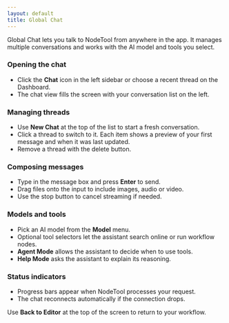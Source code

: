 ```yaml
---
layout: default
title: Global Chat
---
```


Global Chat lets you talk to NodeTool from anywhere in the app. It manages multiple conversations and works with the AI model and tools you select.

### Opening the chat

- Click the **Chat** icon in the left sidebar or choose a recent thread on the Dashboard.
- The chat view fills the screen with your conversation list on the left.

### Managing threads

- Use **New Chat** at the top of the list to start a fresh conversation.
- Click a thread to switch to it. Each item shows a preview of your first message and when it was last updated.
- Remove a thread with the delete button.

### Composing messages

- Type in the message box and press **Enter** to send.
- Drag files onto the input to include images, audio or video.
- Use the stop button to cancel streaming if needed.

### Models and tools

- Pick an AI model from the **Model** menu.
- Optional tool selectors let the assistant search online or run workflow nodes.
- **Agent Mode** allows the assistant to decide when to use tools.
- **Help Mode** asks the assistant to explain its reasoning.

### Status indicators

- Progress bars appear when NodeTool processes your request.
- The chat reconnects automatically if the connection drops.

Use **Back to Editor** at the top of the screen to return to your workflow.
